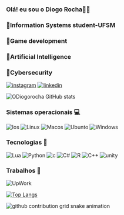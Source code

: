 
### Olá! eu sou o Diogo Rocha👋🏻
### 🧠Information Systems student-UFSM
### 👾Game development
### 🔭Artificial Intelligence 
### 🤖Cybersecurity 





[![instagram](https://img.shields.io/badge/Instagram-E4405F?style=for-the-badge&logo=instagram&logoColor=white
)](https://www.instagram.com/odiogo.rocha/)
[![linkedin](https://img.shields.io/badge/LinkedIn-0077B5?style=for-the-badge&logo=linkedin&logoColor=white)](https://www.linkedin.com/in/diogo-rocha-ba1b6128a/)


![ODiogorocha GitHub stats](https://github-readme-stats.vercel.app/api?username=ODiogorocha&show_icons=true&theme=dracula)

### Sistemas operacionais 💻
![Ios](https://img.shields.io/badge/iOS-000000?style=for-the-badge&logo=ios&logoColor=white)
![Linux](https://img.shields.io/badge/Linux-FCC624?style=for-the-badge&logo=linux&logoColor=black)
![Macos](https://img.shields.io/badge/mac%20os-000000?style=for-the-badge&logo=apple&logoColor=white)
![Ubunto](https://img.shields.io/badge/Ubuntu-E95420?style=for-the-badge&logo=ubuntu&logoColor=white)
![Windows](https://img.shields.io/badge/Windows-0078D6?style=for-the-badge&logo=windows&logoColor=white)

### Tecnologias 💾
![Lua](https://img.shields.io/badge/Lua-2C2D72?style=for-the-badge&logo=lua&logoColor=white)
![Python](https://img.shields.io/badge/Python-14354C?style=for-the-badge&logo=python&logoColor=white)
![c](https://img.shields.io/badge/C-00599C?style=for-the-badge&logo=c&logoColor=white)
![C#](https://img.shields.io/badge/C%23-239120?style=for-the-badge&logo=c-sharp&logoColor=white)
![R](https://img.shields.io/badge/R-276DC3?style=for-the-badge&logo=r&logoColor=white)
![C++](https://img.shields.io/badge/C%2B%2B-00599C?style=for-the-badge&logo=c%2B%2B&logoColor=white)
![unity](https://img.shields.io/badge/Unity-100000?style=for-the-badge&logo=unity&logoColor=white)

### Trabalhos 💼
![UpWork](https://img.shields.io/badge/UpWork-6FDA44?style=for-the-badge&logo=Upwork&logoColor=white)

[![Top Langs](https://github-readme-stats.vercel.app/api/top-langs/?username=ODiogorocha&layout=donut)](https://github.com/ODiogorocha/github-readme-stats)

<picture align="center">
  <source media="(prefers-color-scheme: dark)" srcset="https://raw.githubusercontent.com/ODiogorocha/ODiogorocha/output/github-contribution-grid-snake-dark.svg">
  <source media="(prefers-color-scheme: light)" srcset="https://raw.githubusercontent.com/ODiogorocha/ODiogorocha/output/github-contribution-grid-snake-dark.svg">
  <img align="center" alt="github contribution grid snake animation" src="https://raw.githubusercontent.com/ODiogorocha/ODiogorocha/output/github-contribution-grid-snake.svg">
</picture>
